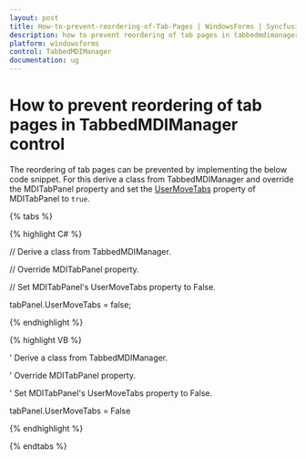 ```yaml
---
layout: post
title: How-to-prevent-reordering-of-Tab-Pages | WindowsForms | Syncfusion®
description: how to prevent reordering of tab pages in tabbedmdimanager control
platform: windowsforms
control: TabbedMDIManager
documentation: ug
---
```


# How to prevent reordering of tab pages in TabbedMDIManager control

The reordering of tab pages can be prevented by implementing the below code snippet. For this derive a class from TabbedMDIManager and override the MDITabPanel property and set the [UserMoveTabs](https://help.syncfusion.com/cr/windowsforms/Syncfusion.Windows.Forms.Tools.TabControlAdv.html#Syncfusion_Windows_Forms_Tools_TabControlAdv_UserMoveTabs) property of MDITabPanel to `true`.

{% tabs %}

{% highlight C# %}



// Derive a class from TabbedMDIManager. 

// Override MDITabPanel property. 

// Set MDITabPanel's UserMoveTabs property to False.

tabPanel.UserMoveTabs = false;

{% endhighlight %}

{% highlight VB %}



' Derive a class from TabbedMDIManager. 

' Override MDITabPanel property. 

' Set MDITabPanel's UserMoveTabs property to False.

tabPanel.UserMoveTabs = False

{% endhighlight %}

{% endtabs %}
